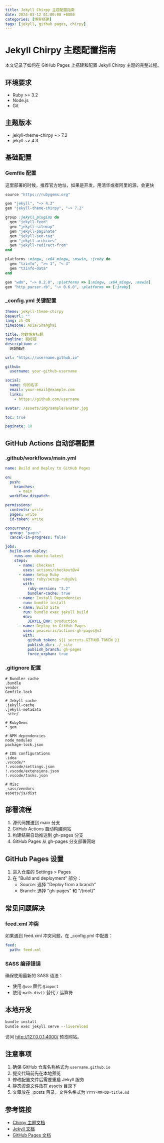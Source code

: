 ```yaml
---
title: Jekyll Chirpy 主题配置指南
date: 2024-03-12 01:00:00 +0800
categories: [博客搭建]
tags: [jekyll, github pages, chirpy]
---
```


# Jekyll Chirpy 主题配置指南

本文记录了如何在 GitHub Pages 上搭建和配置 Jekyll Chirpy 主题的完整过程。

## 环境要求

- Ruby >= 3.2
- Node.js
- Git

## 主题版本

- jekyll-theme-chirpy ~> 7.2
- jekyll ~> 4.3

## 基础配置

### Gemfile 配置


这里部署的时候，推荐官方地址，如果是开发，用清华或者阿里的源，会更快
```ruby
source "https://rubygems.org"

gem "jekyll", "~> 4.3"
gem "jekyll-theme-chirpy", "~> 7.2"

group :jekyll_plugins do
  gem "jekyll-feed"
  gem "jekyll-sitemap"
  gem "jekyll-paginate"
  gem "jekyll-seo-tag"
  gem "jekyll-archives"
  gem "jekyll-redirect-from"
end

platforms :mingw, :x64_mingw, :mswin, :jruby do
  gem "tzinfo", ">= 1", "< 3"
  gem "tzinfo-data"
end

gem "wdm", "~> 0.2.0", :platforms => [:mingw, :x64_mingw, :mswin]
gem "http_parser.rb", "~> 0.6.0", :platforms => [:jruby]
```

### _config.yml 关键配置

```yaml
theme: jekyll-theme-chirpy
baseurl: ""
lang: zh-CN
timezone: Asia/Shanghai

title: 你的博客标题
tagline: 副标题
description: >-
  网站描述

url: "https://username.github.io"

github:
  username: your-github-username

social:
  name: 你的名字
  email: your-email@example.com
  links:
    - https://github.com/username

avatar: /assets/img/sample/avatar.jpg

toc: true

paginate: 10
```

## GitHub Actions 自动部署配置

### .github/workflows/main.yml

```yaml
name: Build and Deploy to GitHub Pages

on:
  push:
    branches:
      - main
  workflow_dispatch:

permissions:
  contents: write
  pages: write
  id-token: write

concurrency:
  group: "pages"
  cancel-in-progress: false

jobs:
  build-and-deploy:
    runs-on: ubuntu-latest
    steps:
      - name: Checkout
        uses: actions/checkout@v4
      - name: Setup Ruby
        uses: ruby/setup-ruby@v1
        with:
          ruby-version: "3.2"
          bundler-cache: true
      - name: Install Dependencies
        run: bundle install
      - name: Build Site
        run: bundle exec jekyll build
        env:
          JEKYLL_ENV: production
      - name: Deploy to GitHub Pages
        uses: peaceiris/actions-gh-pages@v3
        with:
          github_token: ${{ secrets.GITHUB_TOKEN }}
          publish_dir: ./_site
          publish_branch: gh-pages
          force_orphan: true
```

### .gitignore 配置

```
# Bundler cache
.bundle
vendor
Gemfile.lock

# Jekyll cache
.jekyll-cache
.jekyll-metadata
_site/

# RubyGems
*.gem

# NPM dependencies
node_modules
package-lock.json

# IDE configurations
.idea
.vscode/*
!.vscode/settings.json
!.vscode/extensions.json
!.vscode/tasks.json

# Misc
_sass/vendors
assets/js/dist
```

## 部署流程

1. 源代码推送到 main 分支
2. GitHub Actions 自动构建网站
3. 构建结果自动推送到 gh-pages 分支
4. GitHub Pages 从 gh-pages 分支部署网站

## GitHub Pages 设置

1. 进入仓库的 Settings > Pages
2. 在 "Build and deployment" 部分：
   - Source: 选择 "Deploy from a branch"
   - Branch: 选择 "gh-pages" 和 "/(root)"

## 常见问题解决

### feed.xml 冲突

如果遇到 feed.xml 冲突问题，在 _config.yml 中配置：

```yaml
feed:
  path: feed.xml
```

### SASS 编译错误

确保使用最新的 SASS 语法：
- 使用 `@use` 替代 `@import`
- 使用 `math.div()` 替代 `/` 运算符

## 本地开发

```bash
bundle install
bundle exec jekyll serve --livereload
```

访问 http://127.0.0.1:4000/ 预览网站。

## 注意事项

1. 确保 GitHub 仓库名称格式为 `username.github.io`
2. 提交代码前先在本地预览
3. 修改配置文件后需要重启 Jekyll 服务
4. 静态资源文件放在 assets 目录下
5. 文章放在 _posts 目录，文件名格式为 `YYYY-MM-DD-title.md`

## 参考链接

- [Chirpy 主题文档](https://chirpy.cotes.page/)
- [Jekyll 文档](https://jekyllrb.com/docs/)
- [GitHub Pages 文档](https://docs.github.com/en/pages) 